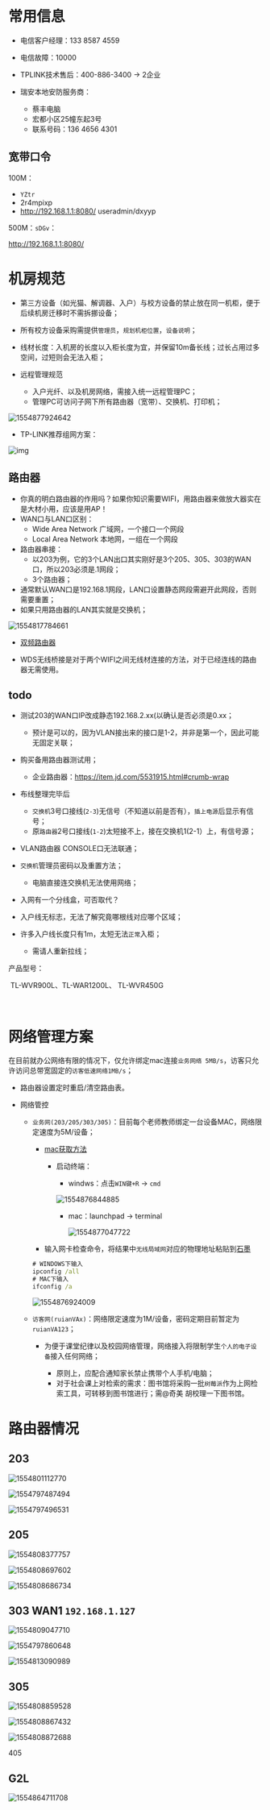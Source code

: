 # 常用信息

- 电信客户经理：133 8587 4559
- 电信故障：10000
- TPLINK技术售后：400-886-3400 -> 2企业

- 瑞安本地安防服务商：
  - 蔡丰电脑
  - 宏都小区25幢东起3号
  - 联系号码：136 4656 4301 

## 宽带口令

100M：

- `YZtr`
- 2r4mpixp
- http://192.168.1.1:8080/ useradmin/dxyyp

500M：`sDGv`：

http://192.168.1.1:8080/



# 机房规范

- 第三方设备（如光猫、解调器、入户）与校方设备的禁止放在同一机柜，便于后续机房迁移时不需拆挪设备；

- 所有校方设备采购需提供`管理员`，`规划机柜位置`，`设备说明`；
- 线材长度：入机房的长度以入柜长度为宜，并保留10m备长线；过长占用过多空间，过短则会无法入柜；

- 远程管理规范
  - 入户光纤、以及机房网络，需接入统一远程管理PC；
  - 管理PC可访问子网下所有路由器（宽带）、交换机、打印机；

![1554877924642](media/1554877924642.png)



- TP-LINK推荐组网方案：

![img](media/60C0679209AB97230ABAFC8171D6A2AE.png)



## 路由器

- 你真的明白路由器的作用吗？如果你知识需要WIFI，用路由器来做放大器实在是大材小用，应该是用AP！
- WAN口与LAN口区别：
  - Wide Area Network 广域网，一个接口一个网段
  - Local Area Network 本地网，一组在一个网段
- 路由器串接：
  - 以203为例，它的3个LAN出口其实刚好是3个205、305、303的WAN口，所以203必须是.1网段；
  - 3个路由器；
- 通常默认WAN口是192.168.1网段，LAN口设置静态网段需避开此网段，否则需要重置；
- 如果只用路由器的LAN其实就是交换机；

![1554817784661](media/1554817784661.png)

- [双频路由器](https://baijiahao.baidu.com/s?id=1608239954008774952&wfr=spider&for=pc)

- WDS无线桥接是对于两个WIFI之间无线材连接的方法，对于已经连线的路由器无需使用。



## todo

- 测试203的WAN口IP改成静态192.168.2.xx(以确认是否必须是0.xx；

  - 预计是可以的，因为VLAN接出来的接口是1-2，并非是第一个，因此可能无固定关联；

- 购买备用路由器测试用；

  - 企业路由器：https://item.jd.com/5531915.html#crumb-wrap

- 布线整理完毕后
  - `交换机`3号口接线(`2-3`)无信号（不知道以前是否有），`插上电源`后显示有信号；
  - 原`路由器`2号口接线(`1-2`)太短接不上，接在交换机1(2-1）上，有信号源；



- VLAN路由器 CONSOLE口无法联通；
- `交换机`管理员密码以及重置方法；

  - 电脑直接连交换机无法使用网络；

  
- 入网有一个分线盒，可否取代？  

- 入户线无标志，无法了解究竟哪根线对应哪个区域；

- 许多入户线长度只有1m，太短无法`正常`入柜；

  - 需请人重新拉线；

  

  



产品型号：

​	TL-WVR900L、TL-WAR1200L、 TL-WVR450G

​	

# 网络管理方案

在目前就办公网络有限的情况下，仅允许绑定mac连接`业务网络 5MB/s`，访客只允许访问总带宽固定的`访客低速网络1MB/s`；
- 路由器设置定时重启/清空路由表。

- 网络管控

  - `业务网(203/205/303/305)`：目前每个老师教师绑定一台设备MAC，网络限定速度为5M/设备；

    - [mac获取方法](https://jingyan.baidu.com/article/b0b63dbf3fefd14a48307013.html)

      - 启动终端：

        - windws：点击`WIN键+R` -> `cmd` 

        ![1554876844885](media/1554876844885.png)

        - mac：launchpad -> terminal

          ![1554877047722](media/1554877047722.png)

     - 输入网卡检查命令，将结果中`无线局域网`对应的物理地址粘贴到[石墨](https://shimo.im/sheet/k32Q7H0eLQ0Te92J/R3DFr)
      ```bat
    # WINDOWS下输入
    ipconfig /all 
    # MAC下输入
    ifconfig /a
      ```
     ![1554876924009](media/1554876924009.png)


  - `访客网(ruianVAx)`：网络限定速度为1M/设备，密码定期目前暂定为`ruianVA123`；

      - 为便于课堂纪律以及校园网络管理，网络接入将限制学生`个人的电子设备`接入任何网络；

          - 原则上，应配合通知家长禁止携带个人手机/电脑；
          - 对于社会课上对检索的需求：图书馆将采购一批`树莓派`作为上网检索工具，可转移到图书馆进行；需@奇美 胡校理一下图书馆。



# 路由器情况

## 203

![1554801112770](media/1554801112770.png)

![1554797487494](media/1554797487494.png)

![1554797496531](media/1554797496531.png)

## 205

![1554808377757](media/1554808377757.png)

![1554808697602](media/1554808697602.png)

![1554808686734](media/1554808686734.png)

## 303 WAN1 `192.168.1.127` 

![1554809047710](media/1554809047710.png)

![1554797860648](media/1554797860648.png)

![1554813090989](media/1554813090989.png)

## 305

![1554808859528](media/1554808859528.png)

![1554808867432](media/1554808867432.png)

![1554808872688](media/1554808872688.png)



405

## G2L

![1554864711708](media/1554864711708.png)